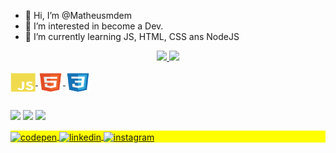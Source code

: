 - 👋 Hi, I’m @Matheusmdem
- 👀 I’m interested in become a Dev.
- 🌱 I’m currently learning JS, HTML, CSS ans NodeJS

<div align="center">
  <a href="https://github.com/Matheusmdem">
  <img height="180em" src="https://github-readme-stats.vercel.app/api?username=Matheusmdem&show_icons=true&theme=dark&include_all_commits=true&count_private=true"/>
  <img height="180em" src="https://github-readme-stats.vercel.app/api/top-langs/?username=Matheusmdem&layout=compact&langs_count=7&theme=dark"/>
</div>

  <div style="display: inline_block"><br>
  <img align="center" alt="Matheus-Js" height="30" width="40" src="https://raw.githubusercontent.com/devicons/devicon/master/icons/javascript/javascript-plain.svg">
  <img align="center" alt="Matheus-HTML" height="30" width="40" src="https://raw.githubusercontent.com/devicons/devicon/master/icons/html5/html5-original.svg">
  <img align="center" alt="Matheus-CSS" height="30" width="40" src="https://raw.githubusercontent.com/devicons/devicon/master/icons/css3/css3-original.svg">
</div>
  
  ##
  
  <div> 
  <a href="https://www.instagram.com/matheusmdem" target="_blank"><img src="https://img.shields.io/badge/-Instagram-%23E4405F?style=for-the-badge&logo=instagram&logoColor=white" target="_blank"></a>
  <a href = "mailto:matheusmmelo@live.com"><img src="https://img.shields.io/badge/Microsoft_Outlook-0078D4?style=for-the-badge&logo=microsoft-outlook&logoColor=white" target="_blank"></a>
  <a href="https://www.linkedin.com/in/matheus-medeiros-de-melo-631546193" target="_blank"><img src="https://img.shields.io/badge/-LinkedIn-%230077B5?style=for-the-badge&logo=linkedin&logoColor=white" target="_blank"></a> 
 
</div>
<p align="left" style="background:yellow">
<a href="https://codepen.io/matheusmdem" target="_blank">
  <img align="center" src="https://img.shields.io/badge/-Matheus Melo-05122A?style=flat&logo=codepen" alt="codepen"/>
</a>
<a href="https://www.linkedin.com/in/matheus-medeiros-de-melo-631546193" target="_blank">
  <img align="center" src="https://img.shields.io/badge/-Matheus Melo-05122A?style=flat&logo=linkedin" alt="linkedin"/>
</a>
<a href="https://www.instagram.com/matheusmdem" target="_blank">
 <img align="center" src="https://img.shields.io/badge/-Matheus Melo-05122A?style=flat&logo=instagram" alt="instagram"/>
</a>
</p>
